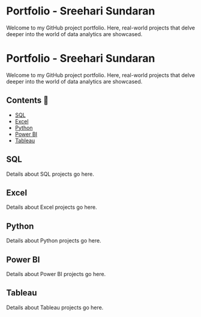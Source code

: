 # Portfolio - Sreehari Sundaran

Welcome to my GitHub project portfolio. Here, real-world projects that delve deeper into the world of data analytics are showcased.

# Portfolio - Sreehari Sundaran

Welcome to my GitHub project portfolio. Here, real-world projects that delve deeper into the world of data analytics are showcased.

## Contents 📝

- [SQL](#sql)
- [Excel](#excel)
- [Python](#python)
- [Power BI](#power-bi)
- [Tableau](#tableau)

## SQL

Details about SQL projects go here.

## Excel

Details about Excel projects go here.

## Python

Details about Python projects go here.

## Power BI

Details about Power BI projects go here.

## Tableau

Details about Tableau projects go here.
